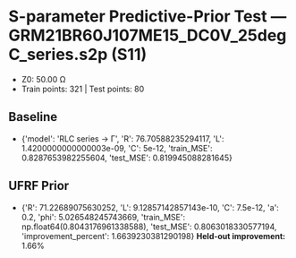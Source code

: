 # S-parameter Predictive-Prior Test — GRM21BR60J107ME15_DC0V_25degC_series.s2p (S11)
- Z0: 50.00 Ω
- Train points: 321  |  Test points: 80

## Baseline
- {'model': 'RLC series -> Γ', 'R': 76.70588235294117, 'L': 1.4200000000000003e-09, 'C': 5e-12, 'train_MSE': 0.8287653982255604, 'test_MSE': 0.819945088281645}

## UFRF Prior
- {'R': 71.22689075630252, 'L': 9.12857142857143e-10, 'C': 7.5e-12, 'a': 0.2, 'phi': 5.026548245743669, 'train_MSE': np.float64(0.8043176961338588), 'test_MSE': 0.8063018330577194, 'improvement_percent': 1.6639230381290198}
**Held-out improvement:** 1.66%